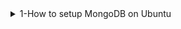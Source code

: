 <details>

<summary>1-How to setup MongoDB on Ubuntu</summary>

# How to setup MongoDB Server on Ubuntu22.04 LTS
Step 1: Install Necessary Packages
```bash
sudo apt install software-properties-common gnupg apt-transport-https ca-certificates -y
```
Step 2: Add MongoDB GPG Key
```bash
curl -fsSL https://pgp.mongodb.com/server-7.0.asc |  sudo gpg -o /usr/share/keyrings/mongodb-server-7.0.gpg --dearmor
```

Step 3: Add MongoDB Repository
```bash
echo "deb [ arch=amd64,arm64 signed-by=/usr/share/keyrings/mongodb-server-7.0.gpg ] https://repo.mongodb.org/apt/ubuntu jammy/mongodb-org/7.0 multiverse" | sudo tee /etc/apt/sources.list.d/mongodb-org-7.0.list
```

Step 4: (Optional) Confirm the Repository Added
```bash
echo "deb [ arch=amd64,arm64 signed-by=/usr/share/keyrings/mongodb-server-7.0.gpg ] https://repo.mongodb.org/apt/ubuntu jammy/mongodb-org/7.0 multiverse"
```
Step 5: Update Package List
```bash
sudo apt update
```

Install MongoDB
```bash
sudo apt install mongodb-org -y
```

### Relate command for MongoDb
> Start MongoDB service
```bash
sudo systemctl start mongod
```
> Enable MongoDB on Startup
```bash
sudo systemctl enable mongod
```
> Check MongoDB Status
```bash
sudo systemctl status mongod
```
</details>